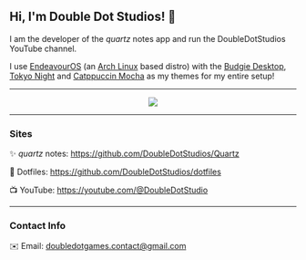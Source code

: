 ## Hi, I'm Double Dot Studios! 👋

I am the developer of the *quartz* notes app and run the DoubleDotStudios YouTube channel.

I use [EndeavourOS](https://endeavouros.com/) \(an [Arch Linux](https://archlinux.org/) based distro) with the [Budgie Desktop](https://buddiesofbudgie.org/), [Tokyo Night](https://github.com/Fausto-Korpsvart/Tokyonight-GTK-Theme)
and [Catppuccin Mocha](https://catppuccin.com/) as my themes for my entire setup!

---
<p align="center">
  <img src="https://buddiesofbudgie.org/_next/image?url=%2F_next%2Fstatic%2Fmedia%2Flogo.7b4a8e61.svg&w=48&q=75">
</p>

---
### Sites

✨ *quartz* notes: https://github.com/DoubleDotStudios/Quartz

📝 Dotfiles: https://github.com/DoubleDotStudios/dotfiles

📺 YouTube: https://youtube.com/@DoubleDotStudio

---
### Contact Info
✉️ Email: doubledotgames.contact@gmail.com
